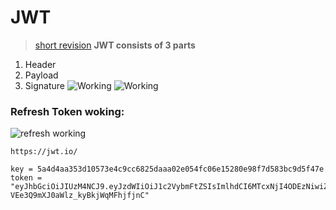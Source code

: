 
# JWT
> [short revision](https://pradeepl.com/blog/jwt/)
**JWT consists of 3 parts**
1. Header
2. Payload
3. Signature
![Working](https://substackcdn.com/image/fetch/f_auto,q_auto:good,fl_progressive:steep/https%3A%2F%2Fsubstack-post-media.s3.amazonaws.com%2Fpublic%2Fimages%2Ffce4ecfc-6dc8-46f6-ae4f-f05b8da3467a_1530x1536.jpeg)
![Working](https://miro.medium.com/v2/resize:fit:2000/format:webp/1*RvUzEHQi5JEifWCBY4Rkng.png)
### Refresh Token woking:
![refresh working](https://youtu.be/nvwKwsJg89E?list=PLmxVbmyIiPPuR3eysh7LxmAlN0f9GQRAl&t=222)
```
https://jwt.io/

key = 5a4d4aa353d10573e4c9cc6825daaa02e054fc06e15280e98f7d583bc9d5f47e
token = "eyJhbGciOiJIUzM4NCJ9.eyJzdWIiOiJ1c2VybmFtZSIsImlhdCI6MTcxNjI4ODEzNiwiZXhwIjoxNzE2Mzc0NTM2fQ.RDAt93Dj4mv7GH77S7X05ZfFArGm7yuLt-VEe3Q9mXJ0aWlz_kyBkjWqMFhjfjnC"
```